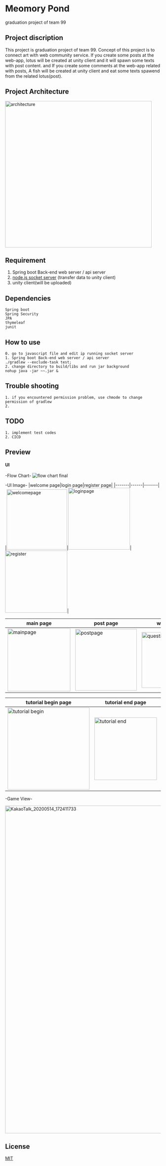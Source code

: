 # Meomory Pond
graduation project of team 99

## Project discription

This project is graduation project of team 99. Concept of this project is to connect art with web community service. If you create some posts at the web-app, lotus will be created at unity client and it will spawn some texts with post content. and If you create some comments at the web-app related with posts, A fish will be created at unity client and eat some texts spawend from the related lotus(post).

## Project Architecture
<img width="474" alt="architecture" src="https://user-images.githubusercontent.com/37043014/82174670-5bfa2980-990c-11ea-95e1-b6db29ec1b1a.png">

## Requirement

1. Spring boot Back-end web server / api server
2. [node.js socket server](https://github.com/PaperCrafter/memory-pond-socket-server) 
(transfer data to unity client)
3. unity client(will be uploaded)

## Dependencies
```
Spring boot
Spring Security
JPA
thymeleaf
junit
```

## How to use

```
0. go to javascript file and edit ip running socket server
1. Spring boot Back-end web server / api server
./gradlew --exclude-task test;
2. change directory to build/libs and run jar background
nohup java -jar ~~.jar &
```

## Trouble shooting

```
1. if you encountered permission problem, use chmode to change permission of gradlew
2. 
```

## TODO

```
1. implement test codes
2. CICD
```

## Preview

#### UI 
-Flow Chart-
![flow chart final](https://user-images.githubusercontent.com/37043014/82179398-36bfe800-9919-11ea-823c-0e6969e86cac.png)

-UI Image-
|welcome page|login page|register page|
|-------|------|-------|
|<img width="195" alt="welcomepage" src="https://user-images.githubusercontent.com/37043014/82176566-18a2b980-9912-11ea-8982-723f8dd7a3b8.png">|<img width="200" alt="loginpage" src="https://user-images.githubusercontent.com/37043014/82176595-2fe1a700-9912-11ea-9edf-7dadc399b797.png">|<img width="201" alt="register" src="https://user-images.githubusercontent.com/37043014/82177119-9d420780-9913-11ea-8650-f142da537576.png">|

|main page|post page|write page|
|-------|------|-------|
|<img width="203" alt="mainpage" src="https://user-images.githubusercontent.com/37043014/82176624-3f60f000-9912-11ea-80bf-f8b39a88bc85.png">|<img width="199" alt="postpage" src="https://user-images.githubusercontent.com/37043014/82177401-48eb5780-9914-11ea-8e8f-7a436c8bd16d.png">|<img width="180" alt="questionpage" src="https://user-images.githubusercontent.com/37043014/82177427-5bfe2780-9914-11ea-9136-9f5c9a0e2e72.png">|

|tutorial begin page|tutorial end page|weight page|
|-------|------|-------|
|<img width="265" alt="tutorial begin" src="https://user-images.githubusercontent.com/37043014/82177675-37567f80-9915-11ea-9b25-830ba36beea3.png">|<img width="202" alt="tutorial end" src="https://user-images.githubusercontent.com/37043014/82178544-39b9d900-9917-11ea-8358-496cd2b05adb.png">|<img width="240" alt="weight" src="https://user-images.githubusercontent.com/37043014/82177934-d2e7f000-9915-11ea-8101-75abea6977db.png">|


-Game View-

<img width="1060" alt="KakaoTalk_20200514_172411733" src="https://user-images.githubusercontent.com/37043014/82179557-93230780-9919-11ea-983f-168a76ce285d.png">


## License
[MIT](https://choosealicense.com/licenses/mit/)
